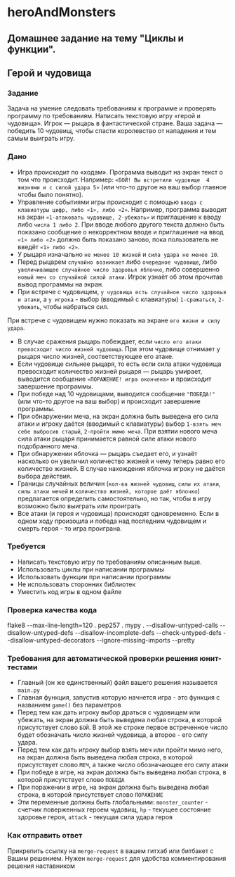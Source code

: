 # heroAndMonsters
## Домашнее задание на тему "Циклы и функции". 
## Герой и чудовища
### Задание
Задача на умение следовать требованиям к программе и проверять программу по требованиям.
Написать текстовую игру «герой и чудовища». 
Игрок — рыцарь в фантастической стране. Ваша задача — победить 10 чудовищ, чтобы спасти королевство от нападения и тем самым выиграть игру.

### Дано
- Игра происходит по «ходам». Программа выводит на экран текст о том что происходит. Например: `«БОЙ! Вы встретили чудовище  4 жизнями и с силой удара 5»` (или что-то другое на ваш выбор главное чтобы было понятно).
- Управление событиями игры происходит с помощью `ввода с клавиатуры цифр, либо «1», либо «2»`. Например, программа выводит на экран `«1-атаковать чудовище, 2-убежать»` и приглашение к вводу либо `числа 1 либо 2`. При вводе любого другого текста должно быть показано сообщение о некорректном вводе и приглашение на ввод `«1» либо «2»` должно быть показано заново, пока пользователь не введёт `«1» либо «2»`.
- У рыцаря изначально `не менее 10 жизней` и `сила удара не менее 10`.
- Перед рыцарем `случайно возникает` либо `очередное чудовище`, либо `увеличивающее случайное число здоровья яблочко`, либо совершенно `новый меч со случайной силой атаки`. Игрок узнаёт об этом прочитав вывод программы на экран.
- При встрече с чудовищем, `у чудовища есть случайное число здоровья и атаки`, а `у игрока` - выбор (вводимый с клавиатуры) `1-сражаться`, `2-убежать`, чтобы набраться сил. 

При встрече с чудовищем нужно показать на экране `его жизни и силу удара`.
- В случае сражения рыцарь побеждает, если `число его атаки превосходит число жизней чудовища`. При этом чудовище отнимает у рыцаря число жизней, соответствующее его атаке.
- Если чудовище сильнее рыцаря, то есть если сила атаки чудовища превосходит количество жизней рыцаря — рыцарь умирает, выводится сообщение `«ПОРАЖЕНИЕ! игра окончена»` и происходит завершение программы.
- При победе над 10 чудовищами, выводится сообщение  `"ПОБЕДА!"` (или что-то другое на ваш выбор) и происходит завершение программы.
- При обнаружении меча, на экран должна быть выведена его сила атаки и игроку даётся (вводимый с клавиатуры) выбор `1-взять меч себе выбросив старый`, `2-пройти мимо меча`. При взятии нового меча сила атаки рыцаря принимается равной силе атаки нового подобранного меча.
- При обнаружении яблочка — рыцарь съедает его, и узнаёт насколько он увеличил количество жизней и чему теперь равно его количество жизней. В случае нахождения яблочка игроку не даётся выбора действия.
- Границы случайных величин (`кол-ва жизней чудовищ`, `силы их атаки`, `силы атаки мечей` и `количество жизней, которое даёт яблочко`) предлагается определить самостоятельно, но так, чтобы в игру возможно было выиграть или проиграть
- Все атаки (и героя и чудовища) происходят одновременно. Если в одном ходу произошла и победа над последним чудовищем и смерть героя - то игра проиграна.

### Требуется
- Написать текстовую игру по требованиям описанным выше.
- Использовать циклы при написании программы
- Использовать функции при написании программы
- Не использовать сторонних библиотек
- Уместить код игры в одном файле

### Проверка качества кода
flake8 --max-line-length=120 .
pep257 .
mypy . --disallow-untyped-calls --disallow-untyped-defs --disallow-incomplete-defs --check-untyped-defs  --disallow-untyped-decorators --ignore-missing-imports --pretty

### Требования для автоматической проверки решения юнит-тестами
- Главный (он же единственный) файл вашего решения называется `main.py`
- Главная функция, запустив которую начнется игра - это функция с названием `game()` без параметров
- Перед тем как дать игроку выбор драться с чудовищем или убежать, на экран должна быть выведена любая строка, в которой присутствует слово `БОЙ`. В этой же строке первое встреченное число будет обозначать число жизней чудовища, а второе - его силу удара.
- Перед тем как дать игроку выбор взять меч или пройти мимо него, на экран должна быть выведена любая строка, в которой присутствует слово `МЕЧ`, а также число обозначающее его силу атаки
- При победе в игре, на экран должна быть выведена любая строка, в которой присутствует слово `ПОБЕДА`
- При поражении в игре, на экран должна быть выведена любая строка, в которой присутствует слово `ПОРАЖЕНИЕ`
- Эти переменные должны быть глобальными: `monster_counter` - счетчик поверженных героем чудовищ, `hp` - текущее состояние здоровье героя, `attack` - текущая сила удара героя

### Как отправить ответ
Прикрепить ссылку на `merge-request` в вашем гитхаб или битбакет с Вашим решением. Нужен `merge-request` для удобства комментирования решения наставником
